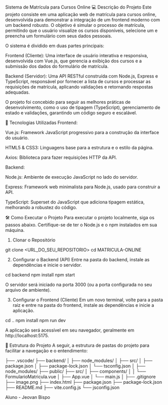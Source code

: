 Sistema de Matrícula para Cursos Online
💻 Descrição do Projeto
Este projeto consiste em uma aplicação web de matrícula para cursos online, desenvolvida para demonstrar a integração de um frontend moderno com um backend robusto. O objetivo é simular o processo de matrícula, permitindo que o usuário visualize os cursos disponíveis, selecione um e preencha um formulário com seus dados pessoais.

O sistema é dividido em duas partes principais:

Frontend (Cliente): Uma interface de usuário interativa e responsiva, desenvolvida com Vue.js, que gerencia a exibição dos cursos e a submissão dos dados do formulário de matrícula.

Backend (Servidor): Uma API RESTful construída com Node.js, Express e TypeScript, responsável por fornecer a lista de cursos e processar as requisições de matrícula, aplicando validações e retornando respostas adequadas.

O projeto foi concebido para seguir as melhores práticas de desenvolvimento, como o uso de tipagem (TypeScript), gerenciamento de estado e validações, garantindo um código seguro e escalável.

🚀 Tecnologias Utilizadas
Frontend:

Vue.js: Framework JavaScript progressivo para a construção da interface do usuário.

HTML5 & CSS3: Linguagens base para a estrutura e o estilo da página.

Axios: Biblioteca para fazer requisições HTTP da API.

Backend:

Node.js: Ambiente de execução JavaScript no lado do servidor.

Express: Framework web minimalista para Node.js, usado para construir a API.

TypeScript: Superset do JavaScript que adiciona tipagem estática, melhorando a robustez do código.

🛠️ Como Executar o Projeto
Para executar o projeto localmente, siga os passos abaixo. Certifique-se de ter o Node.js e o npm instalados em sua máquina.

1. Clonar o Repositório

git clone <URL_DO_SEU_REPOSITORIO>
cd MATRICULA-ONLINE

2. Configurar o Backend (API)
Entre na pasta do backend, instale as dependências e inicie o servidor.

cd backend
npm install
npm start

O servidor será iniciado na porta 3000 (ou a porta configurada no seu arquivo de ambiente).

3. Configurar o Frontend (Cliente)
Em um novo terminal, volte para a pasta raiz e entre na pasta do frontend, instale as dependências e inicie a aplicação.

cd ..
npm install
npm run dev

A aplicação será acessível em seu navegador, geralmente em http://localhost:5175.

📄 Estrutura do Projeto
A seguir, a estrutura de pastas do projeto para facilitar a navegação e o entendimento:

├── .vscode/
├── backend/
│   ├── node_modules/
│   ├── src/
│   ├── package.json
│   ├── package-lock.json
│   └── tsconfig.json
│
├── node_modules/
├── public/
├── src/
│   ├── components/
│   │   └── FormularioMatricula.vue
│   ├── App.vue
│   └── main.js
│
├── .gitignore
├── image.png
├── index.html
├── package.json
├── package-lock.json
├── README.md
├── vite.config.js
└── jsconfig.json

 Aluno - Jeovan Bispo